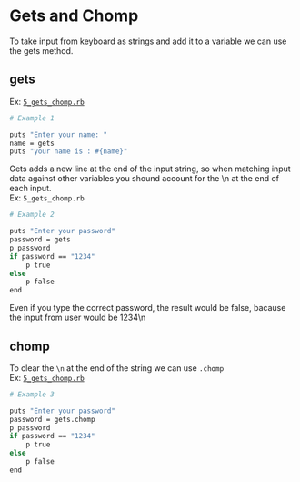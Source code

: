 # Gets and Chomp

To take input from keyboard as strings and add it to a variable we can use the gets method.  

## gets
Ex: [`5_gets_chomp.rb`](../code/5_gets_chomp.rb)

```bash
# Example 1

puts "Enter your name: "
name = gets
puts "your name is : #{name}"
```

Gets adds a new line at the end of the input string, so when matching input data against other variables you shound account for the \n at the end of each input.  
Ex: `5_gets_chomp.rb`   

```bash
# Example 2

puts "Enter your password"
password = gets
p password
if password == "1234"
    p true
else
    p false
end
```

Even if you type the correct password, the result would be false, bacause the input from user would be 1234\n  

## chomp

To clear the `\n` at the end of the string we can use `.chomp`  
Ex: [`5_gets_chomp.rb`](../code/5_gets_chomp.rb)

```bash
# Example 3

puts "Enter your password"
password = gets.chomp
p password
if password == "1234"
    p true
else
    p false
end
```
